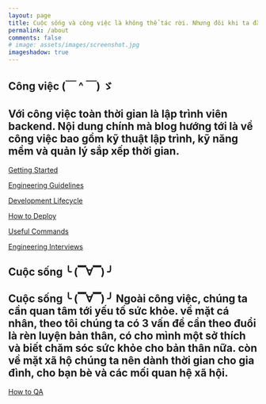 ```yaml
---
layout: page
title: Cuộc sống và công việc là không thể tác rời. Nhưng đôi khi ta đã đắm chìm nhiều vào công việc mà quên mất đi các khía cạnh của cuộc sống.
permalink: /about
comments: false
# image: assets/images/screenshot.jpg
imageshadow: true
---
```


<!-- This website is a demonstration to see **Memoirs Jekyll theme** in action. The theme is compatible with Github pages, in fact even this demo itself is created with Github Pages and hosted with Github. 

<a target="_blank" href="https://bootstrapstarter.com/jekyll-theme-memoirs/" class="btn btn-dark"> Get Memoirs for Jekyll &rarr;</a> -->

## Công việc (￣ ^ ￣) ゞ
Với công việc toàn thời gian là lập trình viên backend. Nội dung chính mà blog hướng tới là về công việc bao gồm kỹ thuật lập trình, kỹ năng mềm và quản lý sắp xếp thời gian.
---

[Getting Started](https://www.notion.so/Getting-Started-047238ff05c746cca0e235b0c598530b)

[Engineering Guidelines](https://www.notion.so/Engineering-Guidelines-da43347275d74bbea3665856a9fc56aa)

[Development Lifecycle ](https://www.notion.so/Development-Lifecycle-2ecd6c7a406d4394871a10d346e6715b)

[How to Deploy](https://www.notion.so/How-to-Deploy-10f566a77ec2469db9f8a0c3f0270296)

[Useful Commands](https://www.notion.so/Useful-Commands-79d9560784d94fc791d257ceac2a9f88)

[Engineering Interviews](https://www.notion.so/Engineering-Interviews-19f384e5f8e74fb790d8fa469b2a792b)

## Cuộc sống ╰ (▔∀▔) ╯
Cuộc sống ╰ (▔∀▔) ╯ Ngoài công việc, chúng ta cần quan tâm tới yếu tố sức khỏe. về mặt cá nhân, theo tôi chúng ta có 3 vấn đề cần theo đuổi là rèn luyện bản thân, có cho mình một sở thích và biết chăm sóc sức khỏe cho bản thân nữa. còn về mặt xã hộ chúng ta nên dành thời gian cho gia đình, cho bạn bè và các mối quan hệ xã hội.
---

[How to QA ](https://www.notion.so/How-to-QA-a43d1653ad234bbbbbfcd6dabb6c5d94)
